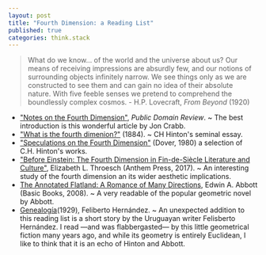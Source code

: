```yaml
---
layout: post
title: "Fourth Dimension: a Reading List"
published: true
categories: think.stack
---
```


>What do we know… of the world and the universe about us? Our means of receiving impressions are absurdly few, and our notions of surrounding objects infinitely narrow. We see things only as we are constructed to see them and can gain no idea of their absolute nature. With five feeble senses we pretend to comprehend the boundlessly complex cosmos. - H.P. Lovecraft, *From Beyond* (1920)

- ["Notes on the Fourth Dimension"](https://publicdomainreview.org/2015/10/28/notes-on-the-fourth-dimension/), *Public Domain Review*. ~ The best introduction is this wonderful article by Jon Crabb. 
- ["What is the fourth dimenion?"](https://en.wikisource.org/wiki/What_is_the_Fourth_Dimension%3F) (1884). ~ CH Hinton's seminal essay.   
- ["Speculations on the Fourth Dimension"](https://www.goodreads.com/book/show/327643.Speculations_on_the_Fourth_Dimension) (Dover, 1980) a selection of C.H. Hinton's works.
- ["Before Einstein: The Fourth Dimension in Fin-de-Siècle Literature and Culture"](https://www.jstor.org/stable/j.ctt1jktqh1?refreqid=excelsior%3Ac1c7127d136dbb17db9e0c9e1c662d7f), Elizabeth L. Throesch (Anthem Press, 2017). ~ An interesting study of the fourth dimension an its wider aesthetic implications.
- [The Annotated Flatland: A Romance of Many Directions](), Edwin A. Abbott (Basic Books, 2008). ~ A very readable of the popular geometric novel by Abbott. 
- [Genealogía](https://zonaeeducativa.wordpress.com/instrumento-didactico/matematica/genealogia-cuento-de-felisberto-hernandez/)(1929), Feliberto Hernández. ~ An unexpected addition to this reading list is a short story by the Uruguayan writer Felisberto Hernández. I read —and was flabbergasted— by this little geometrical fiction many years ago, and while its geometry is entirely Euclidean, I like to think that it is an echo of Hinton and Abbott. 
